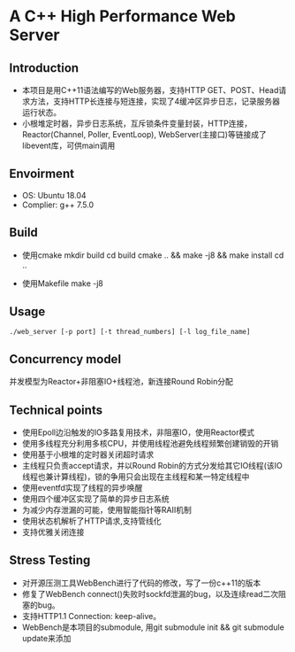 # A C++ High Performance Web Server

## Introduction  
* 本项目是用C++11语法编写的Web服务器，支持HTTP GET、POST、Head请求方法，支持HTTP长连接与短连接，实现了4缓冲区异步日志，记录服务器运行状态。
* 小根堆定时器，异步日志系统，互斥锁条件变量封装，HTTP连接，Reactor(Channel, Poller, EventLoop), WebServer(主接口)等链接成了libevent库，可供main调用

## Envoirment  
* OS: Ubuntu 18.04
* Complier: g++ 7.5.0

## Build
* 使用cmake
    mkdir build 
    cd build
    cmake .. && make -j8 && make install
    cd ..

* 使用Makefile
    make -j8

## Usage
	./web_server [-p port] [-t thread_numbers] [-l log_file_name]

## Concurrency model
并发模型为Reactor+非阻塞IO+线程池，新连接Round Robin分配

## Technical points
* 使用Epoll边沿触发的IO多路复用技术，非阻塞IO，使用Reactor模式
* 使用多线程充分利用多核CPU，并使用线程池避免线程频繁创建销毁的开销
* 使用基于小根堆的定时器关闭超时请求
* 主线程只负责accept请求，并以Round Robin的方式分发给其它IO线程(该IO线程也兼计算线程)，锁的争用只会出现在主线程和某一特定线程中
* 使用eventfd实现了线程的异步唤醒
* 使用四个缓冲区实现了简单的异步日志系统
* 为减少内存泄漏的可能，使用智能指针等RAII机制
* 使用状态机解析了HTTP请求,支持管线化
* 支持优雅关闭连接
 
## Stress Testing
* 对开源压测工具WebBench进行了代码的修改，写了一份c++11的版本
* 修复了WebBench connect()失败时sockfd泄漏的bug，以及连续read二次阻塞的bug。
* 支持HTTP1.1 Connection: keep-alive。
* WebBench是本项目的submodule, 用git submodule init && git submodule update来添加
